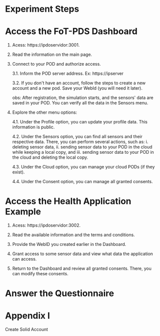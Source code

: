 # Experiment Steps

# Access the FoT-PDS Dashboard
    
1. Acess: https://ipdoservidor:3001.

2. Read the information on the main page.

3. Connect to your POD and authorize access.

    3.1. Inform the POD server address. Ex: https://ipserver

    3.2. If you don't have an account, follow the steps to create a new account and a new pod. Save your WebId (you will need it later).

    obs: After registration, the simulation starts, and the sensors' data are saved in your POD. You can verify all the data in the Sensors menu.

4. Explore the other menu options:

    4.1. Under the Profile option, you can update your profile data. This information is public.

    4.2. Under the Sensors option, you can find all sensors and their respective data. There, you can perform several actions, such as: i. deleting sensor data, ii. sending sensor data to your POD in the cloud while keeping a local copy, and iii. sending sensor data to your POD in the cloud and deleting the local copy.

    4.3. Under the Cloud option, you can manage your cloud PODs (if they exist).

    4.4. Under the Consent option, you can manage all granted consents.

# Access the Health Application Example

1. Acess: https://ipdoservidor:3002.

2. Read the available information and the terms and conditions.

3. Provide the WebID you created earlier in the Dashboard.

4. Grant access to some sensor data and view what data the application can access.

5. Return to the Dashboard and review all granted consents. There, you can modify these consents.

# Answer the Questionnaire

# Appendix I

Create Solid Account